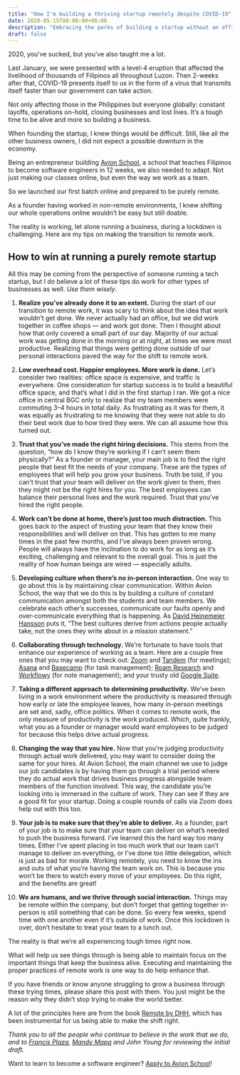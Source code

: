 ```yaml
---
title: "How I'm building a thriving startup remotely despite COVID-19"
date: 2020-05-15T08:00:00+08:00
description: "Embracing the perks of building a startup without an office."
draft: false
---
```


2020, you’ve sucked, but you’ve also taught me a lot.

Last January, we were presented with a level-4 eruption that affected the livelihood of thousands of Filipinos all throughout Luzon. Then 2-weeks after that, COVID-19 presents itself to us in the form of a virus that transmits itself faster than our government can take action.

Not only affecting those in the Philippines but everyone globally: constant layoffs, operations on-hold, closing businesses and lost lives. It’s a tough time to be alive and more so building a business.

When founding the startup, I knew things would be difficult. Still, like all the other business owners, I did not expect a possible downturn in the economy.

Being an entrepreneur building [Avion School](www.avionschool.com), a school that teaches Filipinos to become software engineers in 12 weeks, we also needed to adapt. Not just making our classes online, but even the way we work as a team.

So we launched our first batch online and prepared to be purely remote.

As a founder having worked in non-remote environments, I knew shifting our whole operations online wouldn’t be easy but still doable.

The reality is working, let alone running a business, during a lockdown is challenging. Here are my tips on making the transition to remote work.

## How to win at running a purely remote startup

All this may be coming from the perspective of someone running a tech startup, but I do believe a lot of these tips do work for other types of businesses as well. <em>Use them wisely</em>.

  1. **Realize you’ve already done it to an extent.** During the start of our transition to remote work, it was scary to think about the idea that work wouldn’t get done. We never actually had an office, but we did work together in coffee shops — and work got done. Then I thought about how that only covered a small part of our day. Majority of our actual work was getting done in the morning or at night, at times we were most productive. Realizing that things were getting done outside of our personal interactions paved the way for the shift to remote work.
  
  2. **Low overhead cost. Happier employees. More work is done.** Let’s consider two realities: office space is expensive, and traffic is everywhere. One consideration for startup success is to build a beautiful office space, and that’s what I did in the first startup I ran. We got a nice office in central BGC only to realize that my team members were commuting 3–4 hours in total daily. As frustrating as it was for them, it was equally as frustrating to me knowing that they were not able to do their best work due to how tired they were. We can all assume how this turned out.</li>
  
  3. **Trust that you’ve made the right hiring decisions.** This stems from the question, “how do I know they’re working if I can’t seem them physically?” As a founder or manager, your main job is to find the right people that best fit the needs of your company. These are the types of employees that will help you grow your business. Truth be told, if you can’t trust that your team will deliver on the work given to them, then they might not be the right hires for you. The best employees can balance their personal lives and the work required. Trust that you’ve hired the right people.
  
  4. **Work can’t be done at home, there’s just too much distraction.** This goes back to the aspect of trusting your team that they know their responsibilities and will deliver on that. This has gotten to me many times in the past few months, and I’ve always been proven wrong. People will always have the inclination to do work for as long as it’s exciting, challenging and relevant to the overall goal. This is just the reality of how human beings are wired — especially adults.
  
  5. **Developing culture when there’s no in-person interaction.** One way to go about this is by maintaining clear communication. Within Avion School, the way that we do this is by building a culture of constant communication amongst both the students and team members. We celebrate each other’s successes, communicate our faults openly and over-communicate everything that is happening. As [David Heinemeier Hansson](https://twitter.com/dhh) puts it, “The best cultures derive from actions people actually take, not the ones they write about in a mission statement.”
  
  6. **Collaborating through technology.** We’re fortunate to have tools that enhance our experience of working as a team. Here are a couple free ones that you may want to check out: [Zoom](https://zoom.us/) and [Tandem](https://tandem.chat/coronavirus) (for meetings); [Asana](https://asana.com/) and [Basecamp](https://basecamp.com/) (for task management); [Roam Research](https://roamresearch.com/) and [Workflowy](https://workflowy.com/) (for note management); and your trusty old [Google Suite](https://gsuite.google.com.ph/intl/en_ph/).
  
  7. **Taking a different approach to determining productivity.** We’ve been living in a work environment where the productivity is measured through how early or late the employee leaves, how many in-person meetings are set and, sadly, office politics. When it comes to remote work, the only measure of productivity is the work produced. Which, quite frankly, what you as a founder or manager would want employees to be judged for because this helps drive actual progress.
  
  8. **Changing the way that you hire.** Now that you’re judging productivity through actual work delivered, you may want to consider doing the same for your hires. At Avion School, the main channel we use to judge our job candidates is by having them go through a trial period where they do actual work that drives business progress alongside team members of the function involved. This way, the candidate you’re looking into is immersed in the culture of work. They can see if they are a good fit for your startup. Doing a couple rounds of calls via Zoom does help out with this too.
  
  9. **Your job is to make sure that they’re able to deliver.** As a founder, part of your job is to make sure that your team can deliver on what’s needed to push the business forward. I’ve learned this the hard way too many times. Either I’ve spent placing in too much work that our team can’t manage to deliver on everything, or I’ve done too little delegation, which is just as bad for morale. Working remotely, you need to know the ins and outs of what you’re having the team work on. This is because you won’t be there to watch every move of your employees. Do this right, and the benefits are great!
  
  10. **We are humans, and we thrive through social interaction.** Things may be remote within the company, but don’t forget that getting together in-person is still something that can be done. So every few weeks, spend time with one another even if it’s outside of work. Once this lockdown is over, don’t hesitate to treat your team to a lunch out.

The reality is that we’re all experiencing tough times right now.

What will help us see things through is being able to maintain focus on the important things that keep the business alive. Executing and maintaining the proper practices of remote work is one way to do help enhance that.

If you have friends or know anyone struggling to grow a business through these trying times, please share this post with them. You just might be the reason why they didn’t stop trying to make the world better.

A lot of the principles here are from the book [Remote by DHH](https://basecamp.com/books/remote), which has been instrumental for us being able to make the shift right.

<em>Thank you to all the people who continue to believe in the work that we do, and to [Francis Plaza](https://twitter.com/iamFPlaza), [Mandy Mapa](https://twitter.com/Mandydote) and John Young for reviewing the initial draft.</em>

Want to learn to become a software engineer? [Apply to Avion School](https://avionschool.com/)!
